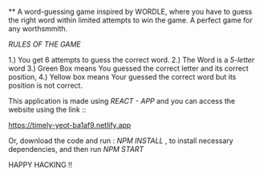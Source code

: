 ** A word-guessing game inspired by WORDLE, where you have to guess the right word within limited attempts to win the game. A perfect game for any worthsmmith.

*RULES OF THE GAME*

1.) You get 6 attempts to guess the correct word. 
2.) The Word is a *5-letter* word
3.) Green Box means You guessed the correct letter and its correct position,
4.) Yellow box means Your guessed the correct word but its position is not correct.

This application is made using *REACT - APP* and you can access the website using the link ::

https://timely-yeot-ba1af9.netlify.app

Or, download the code and run : *NPM INSTALL* , to install necessary dependencies, and then run *NPM START*

HAPPY HACKING !!

